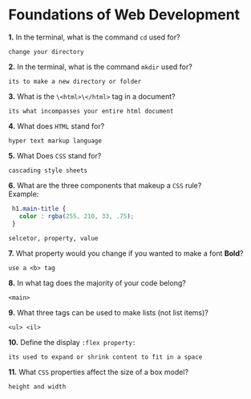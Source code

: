 # Foundations of Web Development

**1.** In the terminal, what is the command `cd` used for?
<!-- enter you answer in the space below -->
```
change your directory
```

**2.** In the terminal, what is the command `mkdir` used for?
<!-- enter you answer in the space below -->
```
its to make a new directory or folder
```

**3.** What is the `\<html>\</html>` tag in a document?
<!-- enter you answer in the space below -->
```
its what incompasses your entire html document
```

**4.** What does `HTML` stand for?
<!-- enter you answer in the space below -->
```
hyper text markup language
```

**5.** What Does `CSS` stand for?
<!-- enter you answer in the space below -->
```
cascading style sheets
```

**6.** What are the three components that makeup a `CSS` rule? <br> Example:
```css
 h1.main-title {
   color : rgba(255, 210, 33, .75);
 }
```
<!-- enter you answer in the space below -->
```
selcetor, property, value
```

**7.** What property would you change if you wanted to make a font **Bold**?
<!-- enter you answer in the space below -->
```
use a <b> tag
```

**8.** In what tag does the majority of your code belong?
<!-- enter you answer in the space below -->
```
<main>
```

**9.** What three tags can be used to make lists (not list items)?
<!-- enter you answer in the space below -->
```
<ul> <il>
```

**10.** Define the display `:flex property:`
<!-- enter you answer in the space below -->
```
its used to expand or shrink content to fit in a space
```

**11.** What `CSS` properties affect the size of a box model?
<!-- enter you answer in the space below -->
```
height and width
```
